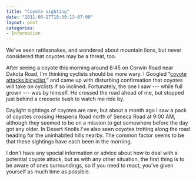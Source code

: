 ```yaml
---
title: "Coyote sighting"
date: "2011-06-27T18:39:13-07:00"
layout: post
categories:
- Information
---
```


We've seen rattlesnakes, and wondered about mountain lions, but never considered that coyotes may be a threat, too.  
  
After seeing a coyote this morning around 8:45 on Corwin Road near Dakota Road, I'm thinking cyclists should be more wary. I Googled “[coyote attacks bicyclist](https://www.google.com/search?client=safari&rls=en&q=coyote+attacks+bicyclist&ie=UTF-8&oe=UTF-8),” and came up with disturbing confirmation that coyotes will take on cyclists if so inclined. Fortunately, the one I saw --- while full grown --- was by himself. He crossed the road ahead of me, but stopped just behind a creosote bush to watch me ride by.

Daylight sightings of coyotes are rare, but about a month ago I saw a pack of coyotes crossing Hesperia Road north of Seneca Road at 9:00 AM, although they seemed to be on a mission to get somewhere before the day got any older. In Desert Knolls I've also seen coyotes trotting along the road heading for the uninhabited hills nearby. The common factor seems to be that these sightings have each been in the morning.

I don't have any special information or advice about how to deal with a potential coyote attack, but as with any other situation, the first thing is to be aware of ones surroundings, so if you need to react, you've given yourself as much time as possible.